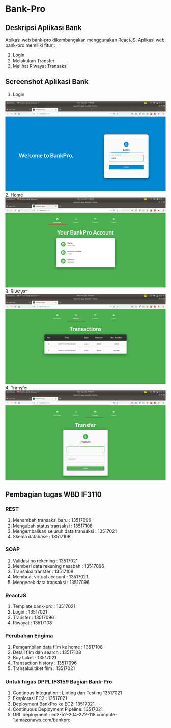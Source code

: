 # Bank-Pro

## Deskripsi Aplikasi Bank
Apikasi web bank-pro dikembangakan menggunakan ReactJS. Aplikasi web bank-pro memiliki fitur :
1. Login
2. Melakukan Transfer
3. Melihat Riwayat Transaksi


## Screenshot Aplikasi Bank
1. Login
<div style="text-align:center"><img src="Screenshot/login.png" /></div>
2. Home
<div style="text-align:center"><img src="Screenshot/home.png" /></div>
3. Riwayat
<div style="text-align:center"><img src="Screenshot/transaction.png" /></div>
4. Transfer
<div style="text-align:center"><img src="Screenshot/transfer.png" /></div>



## Pembagian tugas WBD IF3110
### REST
1. Menambah transaksi baru : 13517096
2. Mengubah status transaksi : 13517108
3. Mengembalikan seluruh data transaksi : 13517021
4. Skema database : 13517108

### SOAP
1. Validasi no rekening : 13517021
2. Memberi data rekening nasabah : 13517096
3. Transaksi transfer : 13517108
4. Membuat virtual account : 13517021
5. Mengecek data transaksi : 13517096

### ReactJS
1. Template bank-pro : 13517021
2. Login : 13517021
3. Transfer : 13517096
4. Riwayat : 13517108

### Perubahan Engima
1. Pemgambilan data film ke home : 13517108
2. Detail film dan search : 13517108
3. Buy ticket : 13517021
4. Transaction history : 13517096
5. Transaksi tiket film : 13517021


### Untuk tugas DPPL IF3159 Bagian Bank-Pro
1. Continous Integration : Linting dan Testing 13517021
2. Eksplorasi EC2 : 13517021
3. Deployment BankPro ke EC2: 13517021
5. Continuous Deployment Pipeline: 13517021
6. URL deployment : ec2-52-204-222-118.compute-1.amazonaws.com/bankpro